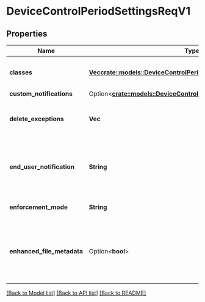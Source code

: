 # DeviceControlPeriodSettingsReqV1

## Properties

Name | Type | Description | Notes
------------ | ------------- | ------------- | -------------
**classes** | [**Vec<crate::models::DeviceControlPeriodUsbClassExceptionsReqV1>**](device_control.USBClassExceptionsReqV1.md) | Settings that apply to a USB Class |
**custom_notifications** | Option<[**crate::models::DeviceControlPeriodUsbCustomNotifications**](device_control.USBCustomNotifications.md)> |  | [optional]
**delete_exceptions** | **Vec<String>** | An array of exception IDs to delete from the policy |
**end_user_notification** | **String** | Does the end user receives a notification when the policy is violated |
**enforcement_mode** | **String** | How is this policy enforced |
**enhanced_file_metadata** | Option<**bool**> | A bool value that enables file metadata functionality on the sensor or not | [optional]

[[Back to Model list]](../README.md#documentation-for-models) [[Back to API list]](../README.md#documentation-for-api-endpoints) [[Back to README]](../README.md)
